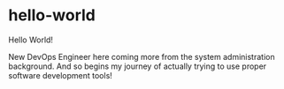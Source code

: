 # hello-world



Hello World!

New DevOps Engineer here coming more from the system administration background. And so begins my journey of actually trying to use proper software development tools!
